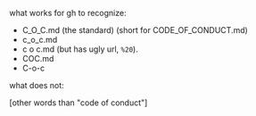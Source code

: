 
what works for gh to recognize:
- C_O_C.md (the standard) (short for CODE_OF_CONDUCT.md)
- c_o_c.md
- c o c.md (but has ugly url, `%20`).
- COC.md
- C-o-c

what does not:

[other words than "code of conduct"]
